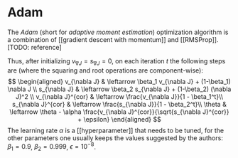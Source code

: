 # Adam
The *Adam* (short for *adaptive moment estimation*) optimization algorithm is a combination of [[gradient descent with momentum]] and [[RMSProp]]. [TODO: reference]

Thus, after initializing $v_{\nabla J} = s_{\nabla J} = 0$, on each iteration $t$ the following steps are 
(where the squaring and root operations are component-wise):
$$
	\begin{aligned}
		v_{\nabla J} & \leftarrow \beta_1 v_{\nabla J} + (1-\beta_1) \nabla J \\
		s_{\nabla J} & \leftarrow \beta_2 s_{\nabla J} + (1-\beta_2) (\nabla J)^2 \\
		v_{\nabla J}^{cor} & \leftarrow \frac{v_{\nabla J}}{1 - \beta_1^t}\\
		s_{\nabla J}^{cor} & \leftarrow \frac{s_{\nabla J}}{1 - \beta_2^t}\\
		\theta & \leftarrow \theta - \alpha \frac{v_{\nabla J}^{cor}}{\sqrt{s_{\nabla J}^{cor}} + \epsilon}
	\end{aligned}
$$
The learning rate $\alpha$ is a [[hyperparameter]] that needs to be tuned, for the other parameters one usually keeps the values suggested by the authors: $\beta_1 = 0.9$, $\beta_2 = 0.999$, $\epsilon = 10^{-8}$.